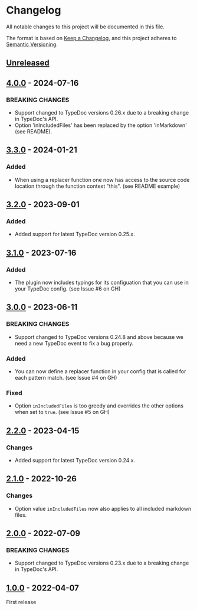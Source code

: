 # Changelog

All notable changes to this project will be documented in this file.

The format is based on [Keep a Changelog](https://keepachangelog.com/en/1.0.0/),
and this project adheres to [Semantic Versioning](https://semver.org/spec/v2.0.0.html).

## [Unreleased]

## [4.0.0] - 2024-07-16
### BREAKING CHANGES
-   Support changed to TypeDoc versions 0.26.x due to a breaking change in TypeDoc's API.
-   Option 'inIncludedFiles' has been replaced by the option 'inMarkdown' (see README).

## [3.3.0] - 2024-01-21
### Added
-   When using a replacer function one now has access to the source code location through the function context "this". (see README example)

## [3.2.0] - 2023-09-01
### Added
-   Added support for latest TypeDoc version 0.25.x.

## [3.1.0] - 2023-07-16
### Added
-   The plugin now includes typings for its configuation that you can use in your TypeDoc config. (see Issue #6 on GH)

## [3.0.0] - 2023-06-11
### BREAKING CHANGES
-   Support changed to TypeDoc versions 0.24.8 and above because we need a new TypeDoc event to fix a bug properly.
### Added
-   You can now define a replacer function in your config that is called for each pattern match. (see Issue #4 on GH)
### Fixed
-   Option `inIncludedFiles` is too greedy and overrides the other options when set to `true`. (see Issue #5 on GH)

## [2.2.0] - 2023-04-15
### Changes
-   Added support for latest TypeDoc version 0.24.x.

## [2.1.0] - 2022-10-26
### Changes
-   Option value `inIncludedFiles` now also applies to all included markdown files.

## [2.0.0] - 2022-07-09
### BREAKING CHANGES
-   Support changed to TypeDoc versions 0.23.x due to a breaking change in TypeDoc's API.

## [1.0.0] - 2022-04-07
First release

[unreleased]: https://github.com/krisztianb/typedoc-plugin-replace-text/compare/v4.0.0...HEAD
[4.0.0]: https://github.com/krisztianb/typedoc-plugin-replace-text/releases/tag/v4.0.0
[3.3.0]: https://github.com/krisztianb/typedoc-plugin-replace-text/releases/tag/v3.3.0
[3.2.0]: https://github.com/krisztianb/typedoc-plugin-replace-text/releases/tag/v3.2.0
[3.1.0]: https://github.com/krisztianb/typedoc-plugin-replace-text/releases/tag/v3.1.0
[3.0.0]: https://github.com/krisztianb/typedoc-plugin-replace-text/releases/tag/v3.0.0
[2.2.0]: https://github.com/krisztianb/typedoc-plugin-replace-text/releases/tag/v2.2.0
[2.1.0]: https://github.com/krisztianb/typedoc-plugin-replace-text/releases/tag/v2.1.0
[2.0.0]: https://github.com/krisztianb/typedoc-plugin-replace-text/releases/tag/v2.0.0
[1.0.0]: https://github.com/krisztianb/typedoc-plugin-replace-text/releases/tag/v1.0.0
